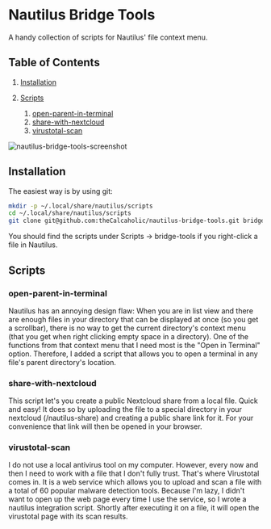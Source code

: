 # Nautilus Bridge Tools

A handy collection of scripts for Nautilus' file context menu.

## Table of Contents

1. [Installation](#installation)
2. [Scripts](#scripts)

    1. [open-parent-in-terminal](#open-parent-in-terminal)
    2. [share-with-nextcloud](#share-with-nextcloud)
    3. [virustotal-scan](#virustotal-scan)

![nautilus-bridge-tools-screenshot](https://github.com/theCalcaholic/nautilus-bridge-tools/releases/download/doc-assets/nautilus-bridge-tools-screenshot.png)

## Installation

The easiest way is by using git:

```sh
mkdir -p ~/.local/share/nautilus/scripts
cd ~/.local/share/nautilus/scripts
git clone git@github.com:theCalcaholic/nautilus-bridge-tools.git bridge-tools
```

You should find the scripts under Scripts -> bridge-tools if you right-click a file in Nautilus.

## Scripts

### open-parent-in-terminal

Nautilus has an annoying design flaw: When you are in list view and there are enough files in your directory that can be displayed at once (so you get a scrollbar), there is no way to get the current directory's context menu (that you get when right clicking empty space in a directory).
One of the functions from that context menu that I need most is the "Open in Terminal" option. Therefore, I added a script that allows you to open a terminal in any file's parent directory's location.

### share-with-nextcloud

This script let's you create a public Nextcloud share from a local file. Quick and easy! It does so by uploading the file to a special directory in your nextcloud (/nautilus-share) and creating a public share link for it. For your convenience that link will then be opened in your browser.

### virustotal-scan

I do not use a local antivirus tool on my computer. However, every now and then I need to work with a file that I don't fully trust. That's where Virustotal comes in. It is a web service which allows you to upload and scan a file with a total of 60 popular malware detection tools. Because I'm lazy, I didn't want to open up the web page every time I use the service, so I wrote a nautilus integration script. Shortly after executing it on a file, it will open the virustotal page with its scan results.

